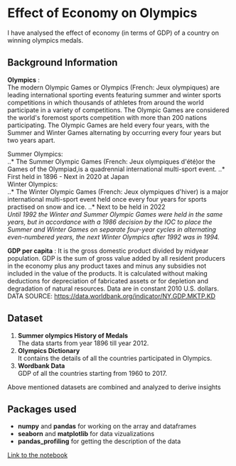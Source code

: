  # Effect of Economy on Olympics

I have analysed the effect of economy (in terms of GDP) of a country on winning olympics medals.

## Background Information

__Olympics__ :<br> The modern Olympic Games or Olympics (French: Jeux olympiques) are leading international sporting events featuring summer and winter sports competitions in which thousands of athletes from around the world participate in a variety of competitions. The Olympic Games are considered the world's foremost sports competition with more than 200 nations participating. The Olympic Games are held every four years, with the Summer and Winter Games alternating by occurring every four years but two years apart.

Summer Olympics:<br>
..* The Summer Olympic Games (French: Jeux olympiques d'été)or the Games of the Olympiad,is a quadrennial international multi-sport event.
..* First held in 1896 - Next in 2020 at Japan
<br>
Winter Olympics:<br>
..* The Winter Olympic Games (French: Jeux olympiques d'hiver) is a major international multi-sport event held once every four years for sports practised on snow and ice.
..* Next to be held in 2022
<br>
*Until 1992 the Winter and Summer Olympic Games were held in the same years, but in accordance with a 1986 decision by the IOC to place the Summer and Winter Games on separate four-year cycles in alternating even-numbered years, the next Winter Olympics after 1992 was in 1994.*



__GDP per capita__ : It is the gross domestic product divided by midyear population. GDP is the sum of gross value added by all resident producers in the economy plus any product taxes and minus any subsidies not included in the value of the products. It is calculated without making deductions for depreciation of fabricated assets or for depletion and degradation of natural resources. Data are in constant 2010 U.S. dollars. 
DATA SOURCE: https://data.worldbank.org/indicator/NY.GDP.MKTP.KD 

## Dataset
1. __Summer olympics History of Medals__ 
<br>The data starts from year 1896 till year 2012.
2. __Olympics Dictionary__
<br>It contains the details of all the countries participated in Olympics. 
3. __Wordbank Data__
<br>GDP of all the countries starting from 1960 to 2017.

Above mentioned datasets are combined and analyzed to derive insights

## Packages used

* __numpy__ and __pandas__ for working on the array and dataframes
* __seaborn__ and __matplotlib__ for data vizualizations
* __pandas_profiling__ for getting the description of the data

[Link to the notebook](./)

